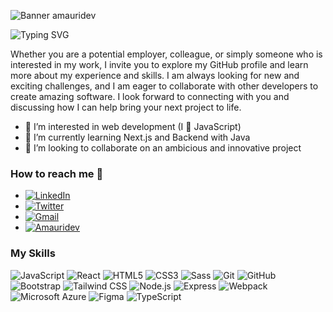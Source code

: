 ![Banner amauridev](https://i.postimg.cc/2j0y3Z7h/Linked-In-Banner-md.png)

![Typing SVG](https://readme-typing-svg.demolab.com?font=Anton&size=30&pause=1000&color=248080&vCenter=true&width=320&lines=%F0%9F%91%8B+Hi%2C+I'm+Amauri+Guill%C3%A9n;I'm+Front-end+Developer)

Whether you are a potential employer, colleague, or simply someone who is interested in my work, I invite you to explore my GitHub profile and learn more about my experience and skills. I am always looking for new and exciting challenges, and I am eager to collaborate with other developers to create amazing software. I look forward to connecting with you and discussing how I can help bring your next project to life.

- 👀 I’m interested in web development (I 💛 JavaScript)
- 🌱 I’m currently learning Next.js and Backend with Java
- 💞️ I’m looking to collaborate on an ambicious and innovative project

### How to reach me 📢
- [![LinkedIn](https://img.shields.io/static/v1?style=for-the-badge&message=LinkedIn&color=248080&logo=LinkedIn&logoColor=FFFFFF&label=)](https://linkedin.com/in/amauridev)
- [![Twitter](https://img.shields.io/static/v1?style=for-the-badge&message=Twitter&color=248080&logo=Twitter&logoColor=FFFFFF&label=)](https://twitter.com/amauridev)
- [![Gmail](https://img.shields.io/static/v1?style=for-the-badge&message=Gmail&color=248080&logo=Gmail&logoColor=FFFFFF&label=)](mailto:info@amauridev.me?subject=Hola%20Amauri)
- [![Amauridev](https://img.shields.io/static/v1?style=for-the-badge&message=Website&color=248080&logo=Apache+RocketMQ&logoColor=FFFFFF&label=)](https://amauridev.me)

### My Skills
![JavaScript](https://img.shields.io/static/v1?style=for-the-badge&message=JavaScript&color=7e7334&logo=JavaScript&logoColor=FFFFFF&label=)
![React](https://img.shields.io/static/v1?style=for-the-badge&message=React&color=7e7334&logo=React&logoColor=FFFFFF&label=)
![HTML5](https://img.shields.io/static/v1?style=for-the-badge&message=HTML5&color=7e7334&logo=HTML5&logoColor=FFFFFF&label=)
![CSS3](https://img.shields.io/static/v1?style=for-the-badge&message=CSS3&color=7e7334&logo=CSS3&logoColor=FFFFFF&label=)
![Sass](https://img.shields.io/static/v1?style=for-the-badge&message=Sass&color=7e7334&logo=Sass&logoColor=FFFFFF&label=)
![Git](https://img.shields.io/static/v1?style=for-the-badge&message=Git&color=7e7334&logo=Git&logoColor=FFFFFF&label=)
![GitHub](https://img.shields.io/static/v1?style=for-the-badge&message=GitHub&color=7e7334&logo=GitHub&logoColor=FFFFFF&label=)
![Bootstrap](https://img.shields.io/static/v1?style=for-the-badge&message=Bootstrap&color=7e7334&logo=Bootstrap&logoColor=FFFFFF&label=)
![Tailwind CSS](https://img.shields.io/static/v1?style=for-the-badge&message=Tailwind+CSS&color=7e7334&logo=Tailwind+CSS&logoColor=FFFFFF&label=)
![Node.js](https://img.shields.io/static/v1?style=for-the-badge&message=Node.js&color=7e7334&logo=Node.js&logoColor=FFFFFF&label=)
![Express](https://img.shields.io/static/v1?style=for-the-badge&message=Express&color=7e7334&logo=Express&logoColor=FFFFFF&label=)
![Webpack](https://img.shields.io/static/v1?style=for-the-badge&message=Webpack&color=7e7334&logo=Webpack&logoColor=FFFFFF&label=)
![Microsoft Azure](https://img.shields.io/static/v1?style=for-the-badge&message=Microsoft+Azure&color=7e7334&logo=Microsoft+Azure&logoColor=FFFFFF&label=)
![Figma](https://img.shields.io/static/v1?style=for-the-badge&message=Figma&color=7e7334&logo=Figma&logoColor=FFFFFF&label=)
![TypeScript](https://img.shields.io/static/v1?style=for-the-badge&message=TypeScript&color=7e7334&logo=TypeScript&logoColor=FFFFFF&label=)
